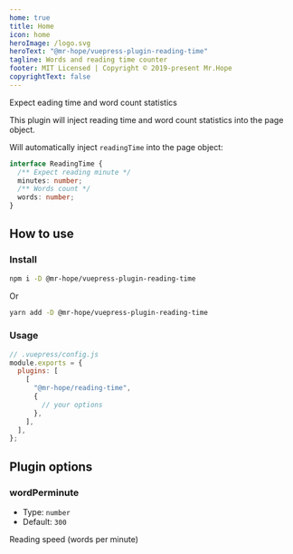```yaml
---
home: true
title: Home
icon: home
heroImage: /logo.svg
heroText: "@mr-hope/vuepress-plugin-reading-time"
tagline: Words and reading time counter
footer: MIT Licensed | Copyright © 2019-present Mr.Hope
copyrightText: false
---
```


Expect eading time and word count statistics

This plugin will inject reading time and word count statistics into the page object.

Will automatically inject `readingTime` into the page object:

```ts
interface ReadingTime {
  /** Expect reading minute */
  minutes: number;
  /** Words count */
  words: number;
}
```

## How to use

### Install

```bash
npm i -D @mr-hope/vuepress-plugin-reading-time
```

Or

```bash
yarn add -D @mr-hope/vuepress-plugin-reading-time
```

### Usage

```js
// .vuepress/config.js
module.exports = {
  plugins: [
    [
      "@mr-hope/reading-time",
      {
        // your options
      },
    ],
  ],
};
```

## Plugin options

### wordPerminute

- Type: `number`
- Default: `300`

Reading speed (words per minute)
